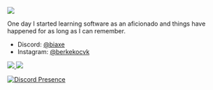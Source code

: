 ![](https://komarev.com/ghpvc/?username=berkegokce)

One day I started learning software as an aficionado and things have happened for as long as I can remember.

- Discord: [@biaxe](https://discord.com/users/347092047791915019)
- Instagram: [@berkekocvk](https://instagram.com/berkekocvk)

<a href="https://github.com/berkegokce">
  <img src="https://github-readme-stats.vercel.app/api?username=berkegokce&count_private=true&hide_border=true&show_icons=true&include_all_commits=true&bg_color=0d1117&title_color=df761c&text_color=FFFFFF&icon_color=df761c">
<img src="https://github-readme-stats.vercel.app/api/top-langs/?username=berkegokce&layout=compact&theme=nord&hide_border=true&bg_color=0d1117&border_radius=6&title_color=df761c">
</a>

[![Discord Presence](https://lanyard-profile-readme.vercel.app/api/638371960249909249?theme=light&bg=ffc8ec&animated=false&hideDiscrim=false&borderRadius=30px)](https://discord.com/users/638371960249909249)

